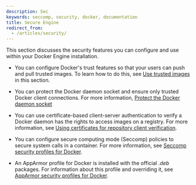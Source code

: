 ```yaml
---
description: Sec
keywords: seccomp, security, docker, documentation
title: Secure Engine
redirect_from:
  - /articles/security/
---
```

This section discusses the security features you can configure and use within your Docker Engine installation.

* You can configure Docker's trust features so that your users can push and pull trusted images. To learn how to do this, see [Use trusted images](trust/index.md) in this section.

* You can protect the Docker daemon socket and ensure only trusted Docker client connections. For more information, [Protect the Docker daemon socket](https.md)

* You can use certificate-based client-server authentication to verify a Docker daemon has the rights to access images on a registry. For more information, see [Using certificates for repository client verification](certificates.md).

* You can configure secure computing mode (Seccomp) policies to secure system calls in a container. For more information, see [Seccomp security profiles for Docker](seccomp.md).

* An AppArmor profile for Docker is installed with the official *.deb* packages. For information about this profile and overriding it, see [AppArmor security profiles for Docker](apparmor.md).